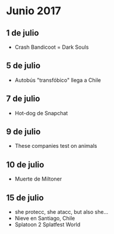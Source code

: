 Junio 2017
===========

## 1 de julio
 - Crash Bandicoot = Dark Souls

## 5 de julio
 - Autobús "transfóbico" llega a Chile
 
## 7 de julio
 - Hot-dog de Snapchat

## 9 de julio
 - These companies test on animals

## 10 de julio
 - Muerte de Miltoner

## 15 de julio
 - she protecc, she atacc, but also she...
 - Nieve en Santiago, Chile
 - Splatoon 2 Splatfest World
